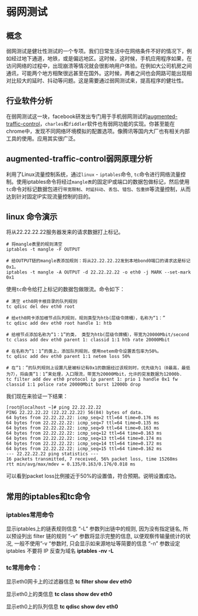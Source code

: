 # 弱网测试## 概念弱网测试是健壮性测试的一个专项。我们日常生活中在网络条件不好的情况下，例如经过地下通道，地铁，或是偏远地区。这时候，这时候，手机应用程序如果，在访问网络的过程中，出现崩溃等情况就会很影响用户体验。在例如大公司机房之间通讯，可能两个地方相聚很远甚至在国外。这时候，两者之间也会网路可能出现相对比较大的延时、抖动等问题。这是需要通过弱网测试来，提高程序的健壮性。## 行业软件分析在弱网测试这一块，facebook研发出专门用于手机弱网测试的[augmented-traffic-control](https://github.com/facebook/augmented-traffic-control)，`charles`和`fiddler`软件也有弱网功能的实现。你甚至能在chrome中，发现不同网络环境模拟的配置选项。像腾讯等国内大厂也有相关内部工具的使用。应用其实很广泛。## augmented-traffic-control弱网原理分析利用了Linux流量控制系统，通过`linux` - `iptables`命令, `tc`命令进行网络流量控制。使用iptables命令将经过`mangle表`的固定IP或端口的数据包做标记，然后使用`tc`命令对标记数据包进行`带宽限制`、`时延抖动`、`丢包`、`错包`、`包重排`等流量控制，从而达到针对固定IP实现流量控制的目的。## linux 命令演示将从22.22.22.22服务器发来的请求数据打上标记。```shell# 将mangle表里的规则清空iptables -t mangle -F OUTPUT # 给OUTPUT链的mangle表添加规则：将从22.22.22.22发到本地bond0端口的请求这是标记0x1。iptables -t mangle -A OUTPUT -d 22.22.22.22 -o eth0 -j MARK --set-mark 0x1```使用`tc`命令给打上标记的数据包做限流。命令如下：```shell# 清空 eth0网卡根目录的队列规则tc qdisc del dev eth0 root # 给eth0网卡添加根节点队列规则，规则类型为htb(层级令牌桶），名称为“1：”tc qdisc add dev eth0 root handle 1: htb # 给根节点添加名称为“1：1”的类， 类型为htb(层级令牌桶），带宽为20000Mbit/secondtc class add dev eth0 parent 1: classid 1:1 htb rate 20000Mbit # 在名称为“1：1”的类上，添加队列规则，使用netem命令设置丢包率为50%。tc qdisc add dev eth0 parent 1:1 netem loss 50% # 在“1：”的队列规则上设置凡是被标记有0x1的数据经过该规则时，优先级为1（0最高，最低为7），将由类“1：1”来处理，入口限流，带宽为20000Mbit，允许的突发数据为12000b.tc filter add dev eth0 protocol ip parent 1: prio 1 handle 0x1 fw  classid 1:1 police rate 20000Mbit burst 12000b drop```我们现在来验证一下结果：```shell[root@localhost ~]# ping 22.22.22.22PING 22.22.22.22 (22.22.22.22) 56(84) bytes of data.64 bytes from 22.22.22.22: icmp_seq=2 ttl=64 time=0.176 ms64 bytes from 22.22.22.22: icmp_seq=7 ttl=64 time=0.135 ms64 bytes from 22.22.22.22: icmp_seq=9 ttl=64 time=0.163 ms64 bytes from 22.22.22.22: icmp_seq=12 ttl=64 time=0.163 ms64 bytes from 22.22.22.22: icmp_seq=13 ttl=64 time=0.174 ms64 bytes from 22.22.22.22: icmp_seq=14 ttl=64 time=0.172 ms64 bytes from 22.22.22.22: icmp_seq=15 ttl=64 time=0.162 ms--- 22.22.22.22 ping statistics ---16 packets transmitted, 7 received, 56% packet loss, time 15268msrtt min/avg/max/mdev = 0.135/0.163/0.176/0.018 ms```可以看到packet loss比例接近于50%的设置值，符合预期。说明设置成功。## 常用的iptables和tc命令### iptables常用命令显示iptables上的链表规则信息“-L” 参数列出链中的规则, 因为没有指定链名, 所以预设列出 filter 链的规则“-v” 参数将显示完整的信息, 以便观察传输量统计的状况, 一般不使用”-v “参数时, 只会显示如来源地址等简要的信息“-n” 参数设定 iptables 不要将 IP 反查为域名		**iptables -nv -L**### tc常用命令：显示eth0网卡上的过滤器信息**tc filter show dev eth0** 显示eth0上的类信息**tc class show dev eth0** 显示eth0上的队列信息**tc qdisc show dev eth0**
